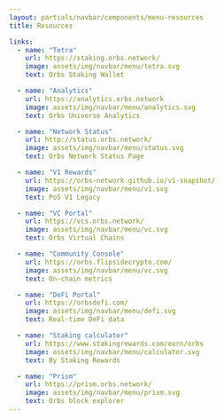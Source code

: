 ```yaml
---
layout: partials/navbar/components/menu-resources
title: Resources

links:
  - name: "Tetra"
    url: https://staking.orbs.network/
    image: assets/img/navbar/menu/tetra.svg
    text: Orbs Staking Wallet

  - name: "Analytics"
    url: https://analytics.orbs.network
    image: assets/img/navbar/menu/analytics.svg
    text: Orbs Universe Analytics

  - name: "Network Status"
    url: http://status.orbs.network/
    image: assets/img/navbar/menu/status.svg
    text: Orbs Network Status Page

  - name: "V1 Rewards"
    url: https://orbs-network.github.io/v1-snapshot/
    image: assets/img/navbar/menu/v1.svg
    text: PoS V1 Legacy

  - name: "VC Portal"
    url: https://vcs.orbs.network/
    image: assets/img/navbar/menu/vc.svg
    text: Orbs Virtual Chains

  - name: "Community Console"
    url: https://orbs.flipsidecrypto.com/
    image: assets/img/navbar/menu/vc.svg
    text: On-chain metrics

  - name: "DeFi Portal"
    url: https://orbsdefi.com/
    image: assets/img/navbar/menu/defi.svg
    text: Real-time DeFi data

  - name: "Staking calculator"
    url: https://www.stakingrewards.com/earn/orbs
    image: assets/img/navbar/menu/calculator.svg
    text: By Staking Rewards

  - name: "Prism"
    url: https://prism.orbs.network/
    image: assets/img/navbar/menu/prism.svg
    text: Orbs block explorer
---
```

